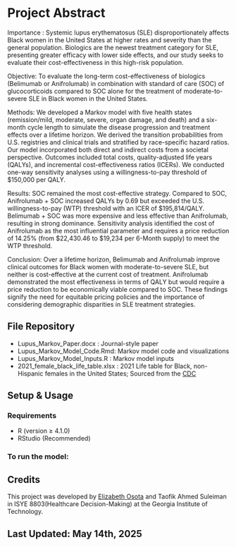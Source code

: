 
# Project Abstract 

Importance : Systemic lupus erythematosus (SLE) disproportionately affects Black women in the United States at higher rates and severity than the general population. Biologics are the newest treatment category for SLE, presenting greater efficacy with lower side effects, and our study seeks to evaluate their cost-effectiveness in this high-risk population. 

Objective: To evaluate the long-term cost-effectiveness of biologics (Belimumab or Anifrolumab) in combination with standard of care (SOC) of glucocorticoids compared to SOC alone for the treatment of moderate-to-severe SLE in Black women in the United States. 

Methods: We developed a Markov model with five health states (remission/mild, moderate, severe, organ damage, and death) and a six-month cycle length to simulate the disease progression and treatment effects over a lifetime horizon. We derived the transition probabilities from U.S. registries and clinical trials and stratified by race-specific hazard ratios. Our model incorporated both direct and indirect costs from a societal perspective. Outcomes included total costs, quality-adjusted life years (QALYs), and incremental cost-effectiveness ratios (ICERs). We conducted one-way sensitivity analyses using a willingness-to-pay threshold of $150,000 per QALY. 
 
Results: SOC remained the most cost-effective strategy. Compared to SOC, Anifrolumab + SOC increased QALYs by 0.69 but exceeded the U.S. willingness-to-pay (WTP) threshold with an ICER of $195,814/QALY. Belimumab + SOC was more expensive and less effective than Anifrolumab, resulting in strong dominance. Sensitivity analysis identified the cost of Anifrolumab as the most influential parameter and requires a price reduction of 14.25% (from $22,430.46 to $19,234 per 6-Month supply) to meet the WTP threshold. 

Conclusion: Over a lifetime horizon, Belimumab and Anifrolumab improve clinical outcomes for Black women with moderate-to-severe SLE, but neither is cost-effective at the current cost of treatment. Anifrolumab demonstrated the most effectiveness in terms of QALY but would require a price reduction to be economically viable compared to SOC. These findings signify the need for equitable pricing policies and the importance of considering demographic disparities in SLE treatment strategies.  

## File Repository
- Lupus_Markov_Paper.docx : Journal-style paper
- Lupus_Markov_Model_Code.Rmd: Markov model code and visualizations
- Lupus_Markov_Model_Inputs.R : Markov model inputs
- 2021_female_black_life_table.xlsx : 2021 Life table for Black, non-Hispanic females in the United States; Sourced from the [CDC](https://www.cdc.gov/nchs/data/nvsr/nvsr72/nvsr72-12.pdf)

## Setup & Usage

### Requirements
- R (version ≥ 4.1.0)
- RStudio (Recommended)

### To run the model:


## Credits
This project was developed by [Elizabeth Osota](https://www.linkedin.com/in/eosota/) and Taofik Ahmed Suleiman in ISYE 8803(Healthcare Decision-Making) at the Georgia Institute of Technology.

## Last Updated: May 14th, 2025
